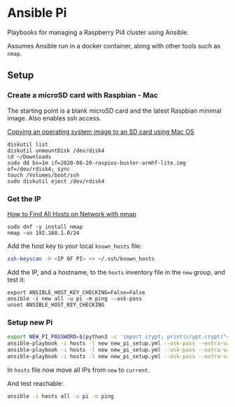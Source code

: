 # Ansible Pi

Playbooks for managing a Raspberry Pi4 cluster using Ansible. 

Assumes Ansible run in a docker container, along with other tools such as `nmap`.

## Setup

### Create a microSD card with Raspbian - Mac

The starting point is a blank microSD card and the latest Raspbian minimal image. Also enables ssh access.

[Copying an operating system image to an SD card using Mac OS](https://www.raspberrypi.org/documentation/installation/installing-images/mac.md)

```
diskutil list
diskutil unmountDisk /dev/disk4
cd ~/Downloads
sudo dd bs=1m if=2020-08-20-raspios-buster-armhf-lite.img of=/dev/rdisk4; sync
touch /Volumes/boot/ssh
sudo diskutil eject /dev/rdisk4
```

### Get the IP

[How to Find All Hosts on Network with nmap](https://osxdaily.com/2018/07/24/find-all-hosts-network-nmap/)

```
sudo dnf -y install nmap
nmap -sn 192.168.1.0/24
```

Add the host key to your local `known_hosts` file:

```bash
ssh-keyscan -H <IP OF PI> >> ~/.ssh/known_hosts
```

Add the IP, and a hostname, to the `hosts` inventory file in the `new` group, and test it:

```
export ANSIBLE_HOST_KEY_CHECKING=False=False
ansible -i new all -u pi -m ping --ask-pass
unset ANSIBLE_HOST_KEY_CHECKING
```


### Setup new Pi

```bash
export NEW_PI_PASSWORD=$(python3 -c 'import crypt; print(crypt.crypt("<YOUR NEW PASSWORD>", crypt.mksalt(crypt.METHOD_SHA512)))')
ansible-playbook -i hosts -l new new_pi_setup.yml --ask-pass --extra-vars "new_pi_password=$NEW_PI_PASSWORD" --list-hosts
ansible-playbook -i hosts -l new new_pi_setup.yml --ask-pass --extra-vars "new_pi_password=$NEW_PI_PASSWORD" --list-tasks
ansible-playbook -i hosts -l new new_pi_setup.yml --ask-pass --extra-vars "new_pi_password=$NEW_PI_PASSWORD"
```

In `hosts` file now move all IPs from `new` to `current`.

And test reachable:

```bash
ansible -i hosts all -u pi -m ping
```